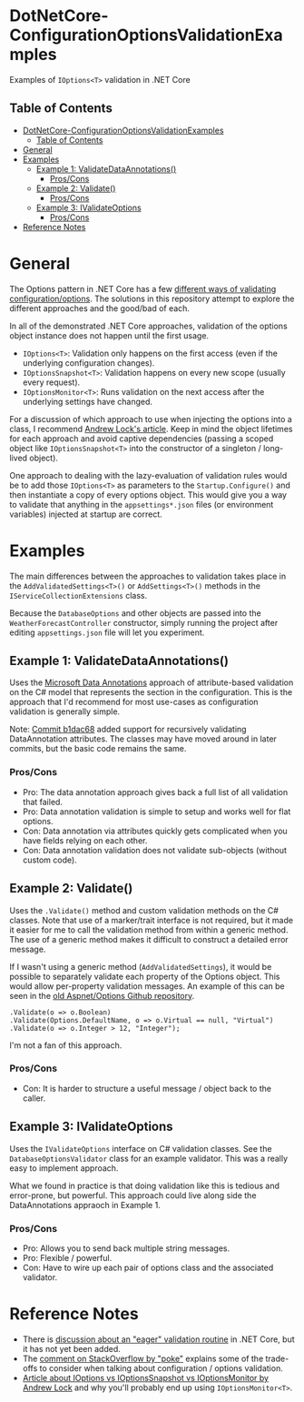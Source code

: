 # DotNetCore-ConfigurationOptionsValidationExamples

Examples of `IOptions<T>` validation in .NET Core

## Table of Contents

- [DotNetCore-ConfigurationOptionsValidationExamples](#dotnetcore-configurationoptionsvalidationexamples)
  - [Table of Contents](#table-of-contents)
- [General](#general)
- [Examples](#examples)
  - [Example 1: ValidateDataAnnotations()](#example-1-validatedataannotations)
    - [Pros/Cons](#proscons)
  - [Example 2: Validate()](#example-2-validate)
    - [Pros/Cons](#proscons-1)
  - [Example 3: IValidateOptions](#example-3-ivalidateoptions)
    - [Pros/Cons](#proscons-2)
- [Reference Notes](#reference-notes)

# General

The Options pattern in .NET Core has a few [different ways of validating configuration/options](https://docs.microsoft.com/en-us/aspnet/core/fundamentals/configuration/options?view=aspnetcore-3.1#options-validation).  The solutions in this repository attempt to explore the different approaches and the good/bad of each.

In all of the demonstrated .NET Core approaches, validation of the options object instance does not happen until the first usage.  

- `IOptions<T>`: Validation only happens on the first access (even if the underlying configuration changes).  
- `IOptionsSnapshot<T>`: Validation happens on every new scope (usually every request).  
- `IOptionsMonitor<T>`: Runs validation on the next access after the underlying settings have changed.

For a discussion of which approach to use when injecting the options into a class, I recommend [Andrew Lock's article](https://andrewlock.net/creating-singleton-named-options-with-ioptionsmonitor/).  Keep in mind the object lifetimes for each approach and avoid captive dependencies (passing a scoped object like `IOptionsSnapshot<T>` into the constructor of a singleton / long-lived object).

One approach to dealing with the lazy-evaluation of validation rules would be to add those `IOptions<T>` as parameters to the `Startup.Configure()` and then instantiate a copy of every options object.  This would give you a way to validate that anything in the `appsettings*.json` files (or environment variables) injected at startup are correct. 

# Examples

The main differences between the approaches to validation takes place in the `AddValidatedSettings<T>()` or `AddSettings<T>()` methods in the `IServiceCollectionExtensions` class.

Because the `DatabaseOptions` and other objects are passed into the `WeatherForecastController` constructor, simply running the project after editing `appsettings.json` file will let you experiment.  

## Example 1: ValidateDataAnnotations()

Uses the [Microsoft Data Annotations](https://docs.microsoft.com/en-us/dotnet/api/system.componentmodel.dataannotations?view=netcore-3.1) approach of attribute-based validation on the C# model that represents the section in the configuration.  This is the approach that I'd recommend for most use-cases as configuration validation is generally simple.

Note: [Commit b1dac68](https://github.com/tgharold/DotNetCore-ConfigurationOptionsValidationExamples/commit/b1dac68d94d63268b4f5e163372ad44afe88f92a) added support for recursively validating DataAnnotation attributes.  The classes may have moved around in later commits, but the basic code remains the same.

### Pros/Cons

- Pro: The data annotation approach gives back a full list of all validation that failed.
- Pro: Data annotation validation is simple to setup and works well for flat options.
- Con: Data annotation via attributes quickly gets complicated when you have fields relying on each other.
- Con: Data annotation validation does not validate sub-objects (without custom code).

## Example 2: Validate()

Uses the `.Validate()` method and custom validation methods on the C# classes.  Note that use of a marker/trait interface is not required, but it made it easier for me to call the validation method from within a generic method.  The use of a generic method makes it difficult to construct a detailed error message.

If I wasn't using a generic method (`AddValidatedSettings`), it would be possible to separately validate each property of the Options object.  This would allow per-property validation messages.  An example of this can be seen in the [old Aspnet/Options Github repository](https://github.com/aspnet/Options/blob/95495473d26eb30bbd079f20a04b15c9464c49d9/test/Microsoft.Extensions.Options.Test/OptionsBuilderTest.cs#L293-L295).

    .Validate(o => o.Boolean)
    .Validate(Options.DefaultName, o => o.Virtual == null, "Virtual")
    .Validate(o => o.Integer > 12, "Integer");

I'm not a fan of this approach.

### Pros/Cons

- Con: It is harder to structure a useful message / object back to the caller.

## Example 3: IValidateOptions

Uses the `IValidateOptions` interface on C# validation classes. See the `DatabaseOptionsValidator` class for an example validator.  This was a really easy to implement approach.

What we found in practice is that doing validation like this is tedious and error-prone, but powerful.  This approach could live along side the DataAnnotations appraoch in Example 1.

### Pros/Cons

- Pro: Allows you to send back multiple string messages.
- Pro: Flexible / powerful.
- Con: Have to wire up each pair of options class and the associated validator.

# Reference Notes

- There is [discussion about an "eager" validation routine](https://github.com/dotnet/extensions/issues/459) in .NET Core, but it has not yet been added.
- The [comment on StackOverflow by "poke"](https://stackoverflow.com/a/51693303) explains some of the trade-offs to consider when talking about configuration / options validation.
- [Article about IOptions vs IOptionsSnapshot vs IOptionsMonitor by Andrew Lock](https://andrewlock.net/creating-singleton-named-options-with-ioptionsmonitor/) and why you'll probably end up using `IOptionsMonitor<T>`.

